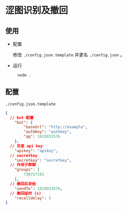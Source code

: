 # 涩图识别及撤回

## 使用

- 配置

  修改 `./config.json.template` 并更名 `./config.json` 。

- 运行

  ```shell
    node .
  ```

## 配置

`./config.json.template`

```json
{
  // bot 配置
    "bot": {
        "baseUrl": "http://example",
        "authKey": "authkey",
        "qq": 1019933576
    },
  // 百度 api key
    "apikey": "apikey",
  // secretkey
    "secretkey": "secretkey",
  // 作用于群聊
    "groups": [
        730757181
    ],
  // 撤回后发给
    "sendTo": 1019933576,
  // 撤回延时 (s)
    "recalldelay": 5
}
```
